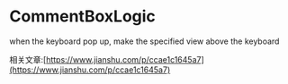 # CommentBoxLogic
when the keyboard pop up, make the specified view above the keyboard


相关文章:[https://www.jianshu.com/p/ccae1c1645a7](https://www.jianshu.com/p/ccae1c1645a7)
